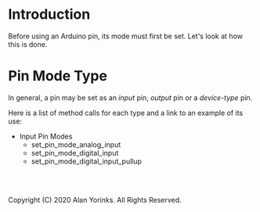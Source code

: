 # Introduction
Before using an Arduino pin, its mode must first be set. Let's look at how this is done.

# Pin Mode Type
In general, a pin may be set as an _input_ pin, _output_ pin or a _device-type_ pin.

Here is a list of method calls for each type and a link to an example of its use:

* Input Pin Modes
    * set_pin_mode_analog_input
    * set_pin_mode_digital_input
    * set_pin_mode_digital_input_pullup

<br>
<br>

Copyright (C) 2020 Alan Yorinks. All Rights Reserved.
